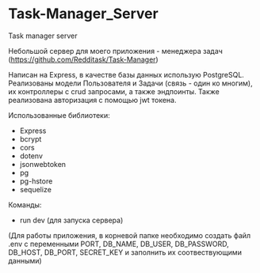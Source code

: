 # Task-Manager_Server
Task manager server

Небольшой сервер для моего приложения - менеджера задач (https://github.com/Redditask/Task-Manager)

Написан на Express, в качестве базы данных использую PostgreSQL.
Реализованы модели Пользователя и Задачи (связь - один ко многим), их контроллеры с crud запросами, а также эндпоинты.
Также реализована авторизация с помощью jwt токена.

Использованные библиотеки:
- Express
- bcrypt
- cors
- dotenv
- jsonwebtoken
- pg
- pg-hstore
- sequelize

Команды: 
- run dev (для запуска сервера)

(Для работы приложения, в корневой папке необходимо создать файл .env с переменными PORT, DB_NAME, DB_USER, DB_PASSWORD, DB_HOST, DB_PORT, SECRET_KEY и заполнить их соотвествующими данными)
